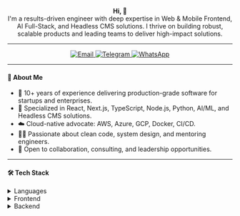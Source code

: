

<p align="center">
  <b>Hi, 👋 </b><br>
  <span>I'm a results-driven engineer with deep expertise in Web & Mobile Frontend, AI Full-Stack, and Headless CMS solutions. I thrive on building robust, scalable products and leading teams to deliver high-impact solutions.</span>
</p>

---

<p align="center">
  <a href="mailto:passiondev0503@gmail.com">
    <img src="https://img.shields.io/badge/Email-passiondev0503@gmail.com-%23EA4335?style=for-the-badge&logo=gmail&logoColor=white" alt="Email"/>
  </a>
  <a href="https://t.me/p53han">
    <img src="https://img.shields.io/badge/Telegram-@p53han-%2317A0DB?style=for-the-badge&logo=telegram&logoColor=white" alt="Telegram"/>
  </a>
  <a href="https://wa.me/15203512855">
    <img src="https://img.shields.io/badge/WhatsApp-%2B13122036815-25D366?style=for-the-badge&logo=whatsapp&logoColor=white" alt="WhatsApp"/>
  </a>
</p>

---

#### 💼 About Me

- 🔭 10+ years of experience delivering production-grade software for startups and enterprises.
- 🚀 Specialized in React, Next.js, TypeScript, Node.js, Python, AI/ML, and Headless CMS solutions.
- ☁️ Cloud-native advocate: AWS, Azure, GCP, Docker, CI/CD.
- 🧑‍💻 Passionate about clean code, system design, and mentoring engineers.
- 🤝 Open to collaboration, consulting, and leadership opportunities.

---

#### 🛠️ Tech Stack

<details>
  <summary>Languages</summary>
  
  ![JavaScript](https://img.shields.io/badge/JavaScript-F7DF1E.svg?style=flat&logo=javascript&logoColor=black)
  ![TypeScript](https://img.shields.io/badge/TypeScript-3178C6.svg?style=flat&logo=typescript&logoColor=white)
  ![Python](https://img.shields.io/badge/Python-3776AB.svg?style=flat&logo=python&logoColor=white)
  ![Dart](https://img.shields.io/badge/Dart-0175C2.svg?style=flat&logo=dart&logoColor=white)
  ![Swift](https://img.shields.io/badge/Swift-FA7343.svg?style=flat&logo=swift&logoColor=white)
  ![Kotlin](https://img.shields.io/badge/Kotlin-7F52FF.svg?style=flat&logo=kotlin&logoColor=white)
  ![Java](https://img.shields.io/badge/Java-007396.svg?style=flat&logo=openjdk&logoColor=white)
  ![SQL](https://img.shields.io/badge/SQL-336791.svg?style=flat&logo=sqlite&logoColor=white)
</details>

<details>
  <summary>Frontend</summary>
  
  ![React](https://img.shields.io/badge/React-61DAFB.svg?style=flat&logo=react&logoColor=black)
  ![Next JS](https://img.shields.io/badge/Next.js-000000.svg?style=flat&logo=next.js&logoColor=white)
  ![Redux](https://img.shields.io/badge/Redux-764ABC.svg?style=flat&logo=redux&logoColor=white)
  ![React Native](https://img.shields.io/badge/React_Native-61DAFB.svg?style=flat&logo=react&logoColor=black)
  ![Vue.js](https://img.shields.io/badge/Vue.js-4FC08D.svg?style=flat&logo=vuedotjs&logoColor=white)
  ![Nuxt JS](https://img.shields.io/badge/Nuxt.js-00C58E.svg?style=flat&logo=nuxt.js&logoColor=white)
  ![Angular](https://img.shields.io/badge/Angular-DD0031.svg?style=flat&logo=angular&logoColor=white)
  ![Svelte](https://img.shields.io/badge/Svelte-FF3E00.svg?style=flat&logo=svelte&logoColor=white)
  ![Gatsby](https://img.shields.io/badge/Gatsby.js-663399.svg?style=flat&logo=gatsby&logoColor=white)
  ![Remix](https://img.shields.io/badge/Remix-000000.svg?style=flat&logo=remix&logoColor=white)
  ![Astro](https://img.shields.io/badge/Astro-FF5D01.svg?style=flat&logo=astro&logoColor=white)
  ![Ant Design](https://img.shields.io/badge/AntDesign-0170FE.svg?style=flat&logo=ant-design&logoColor=white)
  ![MUI](https://img.shields.io/badge/MUI-007FFF.svg?style=flat&logo=mui&logoColor=white)
  ![TailwindCSS](https://img.shields.io/badge/Tailwind_CSS-06B6D4.svg?style=flat&logo=tailwind-css&logoColor=white)
  ![Three.js](https://img.shields.io/badge/Three.js-000000.svg?style=flat&logo=three.js&logoColor=white)
  ![Vite](https://img.shields.io/badge/Vite-646CFF.svg?style=flat&logo=vite&logoColor=white)
  ![Vercel](https://img.shields.io/badge/Vercel-000000.svg?style=flat&logo=vercel&logoColor=white)
</details>

<details>
  <summary>Backend</summary>
  
  ![NodeJS](https://img.shields.io/badge/Node.js-339933.svg?style=flat&logo=node.js&logoColor=white)
  ![Express.js](https://img.shields.io/badge/Express.js-000000.svg?style=flat&logo=express&logoColor=white)
  ![NestJS](https://img.shields.io/badge/NestJS-E0234E.svg?style=flat&logo=nestjs&logoColor=white)
  ![Django](https://img.shields.io/badge/Django-092E20.svg?style=flat&logo=django&logoColor=white)
  ![Flask](https://img.shields.io/badge/Flask-000000.svg?style=flat&logo=flask&logoColor=white)
  ![FastAPI](https://img.shields.io/badge/FastAPI-009688.svg?style=flat&logo=fastapi&logoColor=white)
  ![Fastify](https://img.shields.io/badge/Fastify-000000.svg?style=flat&logo=fastify&logoColor=white)
  ![Laravel](https://img.shields.io/badge/Laravel-FF2D20.svg?style=flat&logo=laravel&logoColor=white)
  ![Strapi](https://img.shields.io/badge/Strapi-2E7EEA.svg?style=flat&logo=strapi&logoColor=white)
  ![.Net](https://img.shields.io/badge/.Net-512BD4.svg?style=flat&logo=.net&logoColor=white)
  ![GraphQL](https://img.shields.io/badge/GraphQL-E10098.svg?style=flat&logo=graphql&logoColor=white)
  ![Swagger](https://img.shields.io/badge/Swagger-85EA2D.svg?style=flat&logo=swagger&logoColor=black)
  ![Postman](https://img.shields.io/badge/Postman-FF6C37.svg?style=flat&logo=postman&logoColor=white)
  ![Sanity](https://img.shields.io/badge/Sanity.io-F03E2F.svg?style=flat&logo=sanity&logoColor=white)
  ![DecapCMS](https://img.shields.io/badge/DecapCMS-00C4B3.svg?style=flat&logo=decapcms&logoColor=white)
</details>
